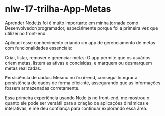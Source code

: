# nlw-17-trilha-App-Metas

Aprender Node.js foi é muito importante em minha jornada como Desenvolvedor/programador, especialmente porque foi a primeira vez que utilizei no front-end. 

Apliquei esse conhecimento criando um app de gerenciamento de metas com funcionalidades essenciais:

Criar, listar, remover e gerenciar metas: O app permite que os usuários criem metas, listem as ativas e concluídas, e marquem ou desmarquem metas realizadas.

Persistência de dados: Mesmo no front-end, consegui integrar a persistência de dados de forma eficiente, assegurando que as informações fossem armazenadas corretamente.

Essa primeira experiência usando Node.js no front-end, me mostrou o quanto ele pode ser versátil para a criação de aplicações dinâmicas e interativas, e me deu confiança para continuar explorando essa área.
